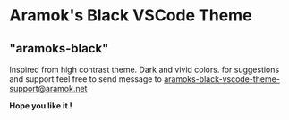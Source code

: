 # Aramok's Black VSCode Theme
## "aramoks-black"
Inspired from high contrast theme. Dark and vivid colors.
for suggestions and support feel free to send message to aramoks-black-vscode-theme-support@aramok.net

**Hope you like it !**
